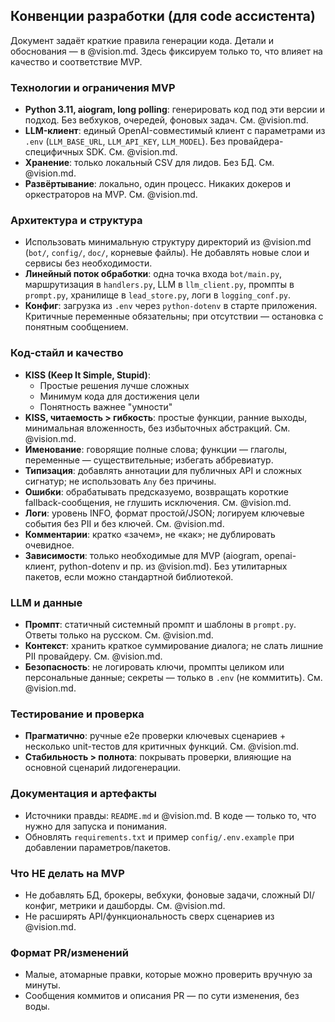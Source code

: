 ## Конвенции разработки (для code ассистента)

Документ задаёт краткие правила генерации кода. Детали и обоснования — в @vision.md. Здесь фиксируем только то, что влияет на качество и соответствие MVP.

### Технологии и ограничения MVP
- **Python 3.11, aiogram, long polling**: генерировать код под эти версии и подход. Без вебхуков, очередей, фоновых задач. См. @vision.md.
- **LLM-клиент**: единый OpenAI-совместимый клиент с параметрами из `.env` (`LLM_BASE_URL`, `LLM_API_KEY`, `LLM_MODEL`). Без провайдера-специфичных SDK. См. @vision.md.
- **Хранение**: только локальный CSV для лидов. Без БД. См. @vision.md.
- **Развёртывание**: локально, один процесс. Никаких докеров и оркестраторов на MVP. См. @vision.md.

### Архитектура и структура
- Использовать минимальную структуру директорий из @vision.md (`bot/`, `config/`, `doc/`, корневые файлы). Не добавлять новые слои и сервисы без необходимости.
- **Линейный поток обработки**: одна точка входа `bot/main.py`, маршрутизация в `handlers.py`, LLM в `llm_client.py`, промпты в `prompt.py`, хранилище в `lead_store.py`, логи в `logging_conf.py`.
- **Конфиг**: загрузка из `.env` через `python-dotenv` в старте приложения. Критичные переменные обязательны; при отсутствии — остановка с понятным сообщением.

### Код-стайл и качество
- **KISS (Keep It Simple, Stupid)**:
  - Простые решения лучше сложных
  - Минимум кода для достижения цели
  - Понятность важнее "умности"
- **KISS, читаемость > гибкость**: простые функции, ранние выходы, минимальная вложенность, без избыточных абстракций. См. @vision.md.
- **Именование**: говорящие полные слова; функции — глаголы, переменные — существительные; избегать аббревиатур.
- **Типизация**: добавлять аннотации для публичных API и сложных сигнатур; не использовать `Any` без причины.
- **Ошибки**: обрабатывать предсказуемо, возвращать короткие fallback-сообщения, не глушить исключения. См. @vision.md.
- **Логи**: уровень INFO, формат простой/JSON; логируем ключевые события без PII и без ключей. См. @vision.md.
- **Комментарии**: кратко «зачем», не «как»; не дублировать очевидное.
- **Зависимости**: только необходимые для MVP (aiogram, openai-клиент, python-dotenv и пр. из @vision.md). Без утилитарных пакетов, если можно стандартной библиотекой.

### LLM и данные
- **Промпт**: статичный системный промпт и шаблоны в `prompt.py`. Ответы только на русском. См. @vision.md.
- **Контекст**: хранить краткое суммирование диалога; не слать лишние PII провайдеру. См. @vision.md.
- **Безопасность**: не логировать ключи, промпты целиком или персональные данные; секреты — только в `.env` (не коммитить). См. @vision.md.

### Тестирование и проверка
- **Прагматично**: ручные e2e проверки ключевых сценариев + несколько unit-тестов для критичных функций. См. @vision.md.
- **Стабильность > полнота**: покрывать проверки, влияющие на основной сценарий лидогенерации.

### Документация и артефакты
- Источники правды: `README.md` и @vision.md. В коде — только то, что нужно для запуска и понимания.
- Обновлять `requirements.txt` и пример `config/.env.example` при добавлении параметров/пакетов.

### Что НЕ делать на MVP
- Не добавлять БД, брокеры, вебхуки, фоновые задачи, сложный DI/конфиг, метрики и дашборды. См. @vision.md.
- Не расширять API/функциональность сверх сценариев из @vision.md.

### Формат PR/изменений
- Малые, атомарные правки, которые можно проверить вручную за минуты.
- Сообщения коммитов и описания PR — по сути изменения, без воды.


